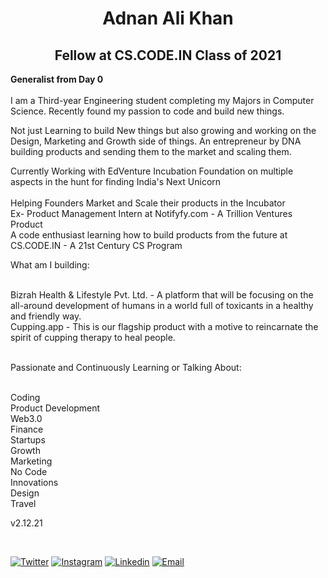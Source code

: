 



<h1 align="center">Adnan Ali Khan</h1>
<h2 align="center">Fellow at CS.CODE.IN Class of 2021 </h2>



<b>                                                           
Generalist from Day 0</b>
<br><br>
I am a Third-year Engineering student completing my Majors in Computer Science. Recently found my passion to code and build new things.<br>

Not just Learning to build New things but also growing and working on the Design, Marketing and Growth side of things. An entrepreneur by DNA building products and sending them to the market and scaling them.<br>

Currently Working with EdVenture Incubation Foundation on multiple aspects in the hunt for finding India's Next Unicorn <br><br>
Helping Founders Market and Scale their products in the Incubator<br>
Ex- Product Management Intern at Notifyfy.com - A Trillion Ventures Product<br>
A code enthusiast learning how to build products from the future at CS.CODE.IN - A 21st Century CS Program<br>

What am I building:<br><br>

Bizrah Health & Lifestyle Pvt. Ltd. - A platform that will be focusing on the all-around development of humans in a world full of toxicants in a healthy and friendly way.<br>
Cupping.app - This is our flagship product with a motive to reincarnate the spirit of cupping therapy to heal people.<br><br>

Passionate and Continuously Learning or Talking About:<br><br>

Coding<br>
Product Development<br>
Web3.0<br>
Finance<br>
Startups<br>
Growth<br>
Marketing<br>
No Code<br>
Innovations<br>
Design<br>
Travel<br>

v2.12.21


<br>

[![Twitter](https://img.shields.io/badge/Twitter-%40adnanali_in-%231DA1F2)](https://twitter.com/adnanali_in) 
[![Instagram](https://img.shields.io/badge/Instagram-adnan_developer-%23bc2a8d%09)](https://instagram.com/adnan_developer)
[![Linkedin](https://img.shields.io/badge/Linked%20in-AdnanAliKhan-blue)](https://www.linkedin.com/in/adnanalikhan28)
[![Email](https://img.shields.io/badge/Email-mail@adnanali.in-red)](mailto:mail@adnanali.in)
